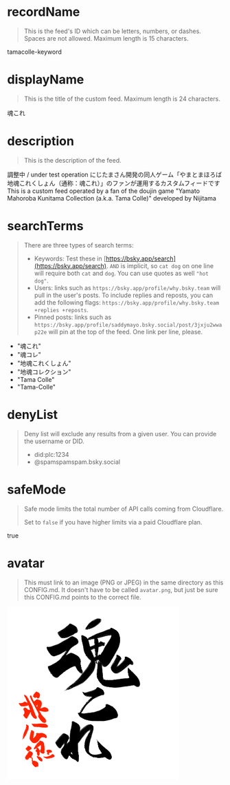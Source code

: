 
# recordName

> This is the feed's ID which can be letters, numbers, or dashes. Spaces are not allowed. Maximum length is 15 characters.

tamacolle-keyword

# displayName

> This is the title of the custom feed. Maximum length is 24 characters.

魂これ

# description

> This is the description of the feed.

調整中 / under test operation
にじたまさん開発の同人ゲーム「やまとまほろば 地魂これくしょん（通称：魂これ）」のファンが運用するカスタムフィードです
This is a custom feed operated by a fan of the doujin game "Yamato Mahoroba Kunitama Collection (a.k.a. Tama Colle)" developed by Nijitama

# searchTerms

> There are three types of search terms:
>
> - Keywords: Test these in [https://bsky.app/search](https://bsky.app/search). `AND` is implicit, so `cat dog` on one line will require both `cat` and `dog`. You can use quotes as well `"hot dog"`.
> - Users: links such as `https://bsky.app/profile/why.bsky.team` will pull in the user's posts. To include replies and reposts, you can add the following flags: `https://bsky.app/profile/why.bsky.team +replies +reposts`.
> - Pinned posts: links such as `https://bsky.app/profile/saddymayo.bsky.social/post/3jxju2wwap22e` will pin at the top of the feed. One link per line, please.

- "魂これ"
- "魂コレ"
- "地魂これくしょん"
- "地魂コレクション"
- "Tama Colle"
- "Tama-Colle"

# denyList

> Deny list will exclude any results from a given user. You can provide the username or DID.
>
> - did:plc:1234
> - @spamspamspam.bsky.social

# safeMode

> Safe mode limits the total number of API calls coming from Cloudflare.
>
> Set to `false` if you have higher limits via a paid Cloudflare plan.

true

# avatar

> This must link to an image (PNG or JPEG) in the same directory as this CONFIG.md. It doesn't have to be called `avatar.png`, but just be sure this CONFIG.md points to the correct file.

![](tamacolle-logo.png)
